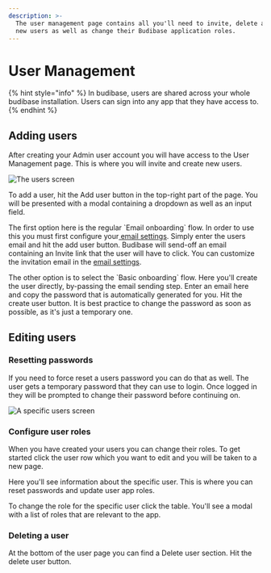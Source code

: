```yaml
---
description: >-
  The user management page contains all you'll need to invite, delete and create
  new users as well as change their Budibase application roles.
---
```


# User Management

{% hint style="info" %}
In budibase, users are shared across your whole budibase installation. Users can sign into any app that they have access to.
{% endhint %}

## Adding users

After creating your Admin user account you will have access to the User Management page. This is where you will invite and create new users.

![The users screen](../.gitbook/assets/userlist%20%281%29.png)

To add a user, hit the Add user button in the top-right part of the page. You will be presented with a modal containing a dropdown as well as an input field. 

The first option here is the regular \`Email onboarding\` flow. In order to use this you must first configure your[ email settings](user-management.md). Simply enter the users email and hit the add user button. Budibase will send-off an email containing an Invite link that the user will have to click. You can customize the invitation email in the [email settings](user-management.md).

The other option is to select the \`Basic onboarding\` flow. Here you'll create the user directly, by-passing the email sending step. Enter an email here and copy the password that is automatically generated for you. Hit the create user button. It is best practice to change the password as soon as possible, as it's just a temporary one.

## Editing users

### Resetting passwords

If you need to force reset a users password you can do that as well. The user gets a temporary password that they can use to login. Once logged in they will be prompted to change their password before continuing on.

![A specific users screen](../.gitbook/assets/editusers.png)

### Configure user roles

When you have created your users you can change their roles. To get started click the user row which you want to edit and you will be taken to a new page.

Here you'll see information about the specific user. This is where you can reset passwords and update user app roles.

To change the role for the specific user click the table. You'll see a modal with a list of roles that are relevant to the app.

### Deleting a user

At the bottom of the user page you can find a Delete user section. Hit the delete user button.


